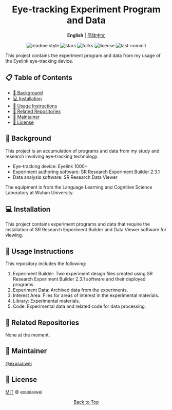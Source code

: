 <div align="center">
  <h1>Eye-tracking Experiment Program and Data</h1>
  <p>
    <b>English</b> |
    <a href="README.zh-CN.md">简体中文</a>
  </p>

  <!-- Badges -->
  <p>
    <img src="https://img.shields.io/badge/readme%20style-standard-brightgreen.svg" alt="readme style">
    <img src="https://img.shields.io/github/stars/exusiaiwei/supp-eyetracking-ll-2022" alt="stars">
    <img src="https://img.shields.io/github/forks/exusiaiwei/supp-eyetracking-ll-2022" alt="forks">
    <img src="https://img.shields.io/github/license/exusiaiwei/supp-eyetracking-ll-2022" alt="license">
    <img src="https://img.shields.io/github/last-commit/exusiaiwei/supp-eyetracking-ll-2022" alt="last-commit">
  </p>
</div>

This project contains the experiment program and data from my usage of the Eyelink eye-tracking device.

## 📋 Table of Contents

- [🌟 Background](#-background)
- [💻 Installation](#-installation)
- [📖 Usage Instructions](#-usage-instructions)
- [🔗 Related Repositories](#-related-repositories)
- [👤 Maintainer](#-maintainer)
- [📄 License](#-license)

## 🌟 Background

This project is an accumulation of programs and data from my study and research involving eye-tracking technology.

- Eye-tracking device: Eyelink 1000+
- Experiment authoring software: SR Research Experiment Builder 2.3.1
- Data analysis software: SR Research Data Viewer

The equipment is from the Language Learning and Cognitive Science Laboratory at Wuhan University.

## 💻 Installation

This project contains experiment programs and data that require the installation of SR Research Experiment Builder and Data Viewer software for viewing.

## 📖 Usage Instructions

This repository includes the following:

1. Experiment Builder: Two experiment design files created using SR Research Experiment Builder 2.3.1 software and their deployed programs.
2. Experiment Data: Archived data from the experiments.
3. Interest Area: Files for areas of interest in the experimental materials.
4. Library: Experimental materials.
5. Code: Experimental data and related code for data processing.

## 🔗 Related Repositories

None at the moment.

## 👤 Maintainer

[@exusiaiwei](https://github.com/exusiaiwei)

## 📄 License

[MIT](LICENSE) © exusiaiwei

<div align="center">
  <p>
    <a href="#-eye-tracking-experiment-program-and-data">Back to Top</a>
  </p>
</div>
